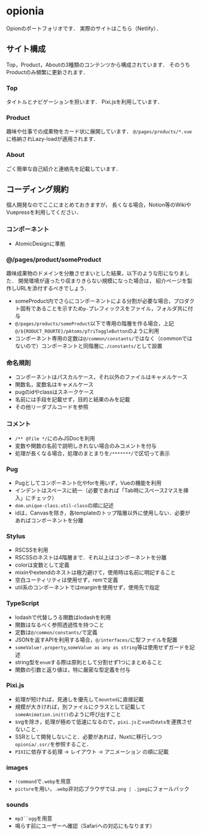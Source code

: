# opionia

Opionのポートフォリオです．
実際のサイトはこちら（Netlify）．

## サイト構成

Top，Product，Aboutの3種類のコンテンツから構成されています．
そのうちProductのみ頻繁に更新されます．

### Top

タイトルとナビゲーションを担います．
Pixi.jsを利用しています．

### Product

趣味や仕事での成果物をカード状に展開しています．
`@/pages/products/*.vue`に格納されLazy-loadが適用されます．

### About

ごく簡単な自己紹介と連絡先を記載しています．

## コーディング規約

個人開発なのでここにまとめておきますが，
長くなる場合，Notion等のWikiやVuepressを利用してください．

### コンポーネント

 - AtomicDesignに準拠

### @/pages/product/someProduct

趣味成果物のドメインを分散させまいとした結果，以下のような形になりました．
開発環境が違ったり収まりきらない規模になった場合は，
紹介ページを製作しURLを添付するべきでしょう．

 - someProduct内でさらにコンポーネントによる分割が必要な場合，プロダクト固有であることを示すため`p-`プレフィックスをファイル，フォルダ共に付与
 - `@/pages/products/someProduct`以下で専用の階層を作る場合，上記`@/${RODUCT_ROURTE}/pAtoms/pTriToggleButton`のように利用
 - コンポーネント専用の定数は`@/common/constants/`ではなく（commonではないので）コンポーネントと同階層に`./constants/`として設置

### 命名規則

 - コンポーネントはパスカルケース，それ以外のファイルはキャメルケース
 - 関数名，変数名はキャメルケース
 - pugのidやclassはスネークケース
 - 名前には手段を記載せず，目的と結果のみを記載
 - その他リーダブルコードを参照

### コメント

 - `/** @file */`にのみJSDocを利用
 - 変数や関数の名前で説明しきれない場合のみコメントを付与
 - 処理が長くなる場合，処理のまとまりを`/*******/`で区切って表示

### Pug

 - Pugとしてコンポーネント化やforを用いず，Vueの機能を利用
 - インデントはスペースに統一（必要であれば「Tab時にスペース2マスを挿入」にチェック）
 - `dom.unique-class.util-class`の順に記述
 - idは，Canvasを除き，各templateのトップ階層以外に使用しない．必要があればコンポーネントを分離

### Stylus

 - RSCSSを利用
 - RSCSSのネストは4階層まで．それ以上はコンポーネントを分離
 - colorは変数として定義
 - mixinやextendのネストは極力避けて，使用時は名前に明記すること
 - 空白ユーティリティは使用せず，remで定義
 - util系のコンポーネントではmarginを使用せず，使用先で指定

### TypeScript

 - lodashで代替しうる関数はlodashを利用
 - 関数はなるべく参照透過性を持つこと
 - 定数は`@/common/constants/`で定義
 - JSONを返すAPIを利用する場合，`@/interfaces/`に型ファイルを配置
 - `someValue!.property`,`someValue as any as string`等は使用せずガードを記述
 - string型を`enum`する際は原則として分割せず1つにまとめること
 - 関数の引数と返り値は，特に厳密な型定義を付与

### Pixi.js

 - 処理が短ければ，見通しを優先して`mounted`に直接記載
 - 規模が大きければ，別ファイルにクラスとして記載して`someAnimation.init()`のように呼び出すこと
 - svgを除き，処理が極めて低速になるので，`pixi.js`と`vue`の`data`を連携させないこと．
 - SSRとして開発しないこと．必要があれば，Nuxtに移行しつつ`opionia/.ssr/`を参照すること．
 - `PIXI`に依存する処理 -> レイアウト -> アニメーション の順に記載

### images

 - `!command`で`.webp`を用意
 - `picture`を用い，`.webp`非対応ブラウザでは`.png | .jpeg`にフォールバック

### sounds

 - `mp3``ogg`を用意
 - 鳴らす前にユーザーへ確認（Safariへの対応にもなります）
